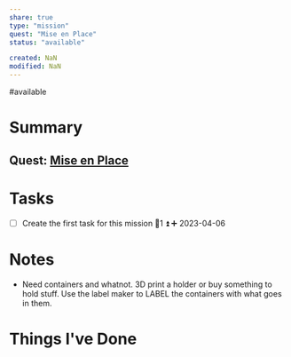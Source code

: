 ```yaml
---
share: true
type: "mission"
quest: "Mise en Place"
status: "available"

created: NaN 
modified: NaN
---
```

#available 
# Summary
## Quest: [Mise en Place](./Mise%20en%20Place.md)
# Tasks
- [ ] Create the first task for this mission 🥄1 ⏫ ➕ 2023-04-06

# Notes
- Need containers and whatnot.  3D print a holder or buy something to hold stuff.  Use the label maker to LABEL the containers with what goes in them.

# Things I've Done